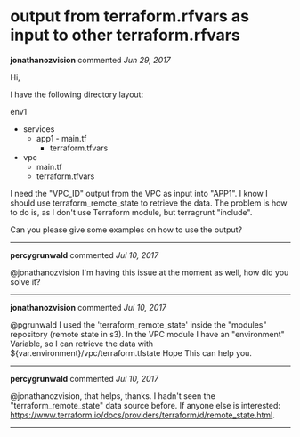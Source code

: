 # output from terraform.rfvars as input to other   terraform.rfvars

**jonathanozvision** commented *Jun 29, 2017*

Hi,

I have the following directory layout:

env1
 - services
    - app1
          - main.tf
         - terraform.tfvars
 - vpc
    - main.tf
    - terraform.tfvars

I need the "VPC_ID" output from the VPC as input into "APP1". I know I should use terraform_remote_state to retrieve the data.
The problem is how to do is, as I don't use Terraform module, but terragrunt "include".

Can you please give some examples on how to use the output?
<br />
***


**percygrunwald** commented *Jul 10, 2017*

@jonathanozvision I'm having this issue at the moment as well, how did you solve it?
***

**jonathanozvision** commented *Jul 10, 2017*

@pgrunwald I used the 'terraform_remote_state' inside the "modules" repository (remote state in s3). 
In the VPC module I have an "environment" Variable, so I can retrieve the data with ${var.environment}/vpc/terraform.tfstate
Hope This can help you.
***

**percygrunwald** commented *Jul 10, 2017*

@jonathanozvision, that helps, thanks. I hadn't seen the "terraform_remote_state" data source before. If anyone else is interested: https://www.terraform.io/docs/providers/terraform/d/remote_state.html.
***

